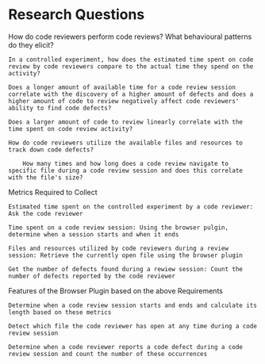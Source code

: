 # Research Questions


How do code reviewers perform code reviews? What behavioural patterns do they elicit?

	In a controlled experiment, how does the estimated time spent on code review by code reviewers compare to the actual time they spend on the activity?

	Does a longer amount of available time for a code review session correlate with the discovery of a higher amount of defects and does a higher amount of code to review negatively affect code reviewers' ability to find code defects?

	Does a larger amount of code to review linearly correlate with the time spent on code review activity?

	How do code reviewers utilize the available files and resources to track down code defects?

		How many times and how long does a code review navigate to specific file during a code review session and does this correlate with the file's size?


Metrics Required to Collect

	Estimated time spent on the controlled experiment by a code reviewer: Ask the code reviewer

	Time spent on a code review session: Using the browser pulgin, determine when a session starts and when it ends

	Files and resources utilized by code reviewers during a review session: Retrieve the currently open file using the browser plugin

	Get the number of defects found during a rewiew session: Count the number of defects reported by the code reviewer
	

Features of the Browser Plugin based on the above Requirements

	Determine when a code review session starts and ends and calculate its length based on these metrics

	Detect which file the code reviewer has open at any time during a code review session

	Determine when a code reviewer reports a code defect during a code review session and count the number of these occurrences
